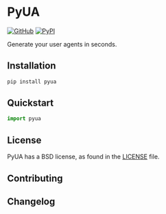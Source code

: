 # PyUA

[![GitHub][github_badge]][github_link] [![PyPI][pypi_badge]][pypi_link]

Generate your user agents in seconds.




## Installation

```bash
pip install pyua
```



## Quickstart

```python
import pyua
```



## License

PyUA has a BSD license, as found in the [LICENSE](https://github.com/imyizhang/pyua/blob/main/LICENSE) file.



## Contributing



## Changelog



[github_badge]: https://badgen.net/badge/icon/GitHub?icon=github&color=black&label
[github_link]: https://github.com/imyizhang/pyua



[pypi_badge]: https://badgen.net/pypi/v/pyua?icon=pypi&color=black&label
[pypi_link]: https://www.pypi.org/project/pyua